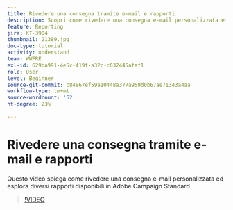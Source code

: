 ```yaml
---
title: Rivedere una consegna tramite e-mail e rapporti
description: Scopri come rivedere una consegna e-mail personalizzata ed esplorare diversi rapporti disponibili in Adobe Campaign Standard.
feature: Reporting
jira: KT-3904
thumbnail: 21389.jpg
doc-type: tutorial
activity: understand
team: WWFRE
exl-id: 629ba991-4e5c-419f-a32c-c632445afaf1
role: User
level: Beginner
source-git-commit: c84867ef59a10448a377a959d0b67ae71343a4aa
workflow-type: tm+mt
source-wordcount: '52'
ht-degree: 23%

---
```


# Rivedere una consegna tramite e-mail e rapporti

Questo video spiega come rivedere una consegna e-mail personalizzata ed esplora diversi rapporti disponibili in Adobe Campaign Standard.

>[!VIDEO](https://video.tv.adobe.com/v/21389?quality=12&learn=on)
